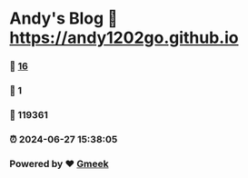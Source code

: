 # Andy's Blog :link: https://andy1202go.github.io 
### :page_facing_up: [16](https://andy1202go.github.io/tag.html) 
### :speech_balloon: 1 
### :hibiscus: 119361 
### :alarm_clock: 2024-06-27 15:38:05 
### Powered by :heart: [Gmeek](https://github.com/Meekdai/Gmeek)
